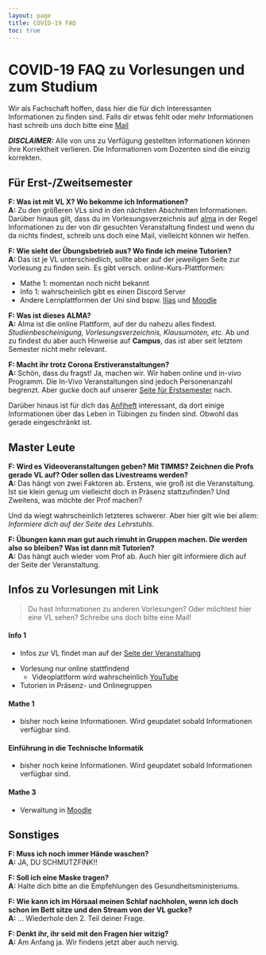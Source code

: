 ```yaml
---
layout: page
title: COVID-19 FAQ
toc: true
---
```


# COVID-19 FAQ zu Vorlesungen und zum Studium

Wir als Fachschaft hoffen, dass hier die für dich Interessanten Informationen zu finden sind. Falls dir etwas fehlt oder mehr Informationen hast schreib uns doch bitte eine [Mail](mailto:fsi@fsi.uni-tuebingen.de)

***DISCLAIMER:*** Alle von uns zu Verfügung gestellten Informationen können ihre Korrektheit verlieren. Die Informationen vom Dozenten sind die einzig korrekten.

## Für Erst-/Zweitsemester
**F: Was ist mit VL X? Wo bekomme ich Informationen?**  
**A:** Zu den größeren VLs sind in den nächsten Abschnitten Informationen. Darüber hinaus gilt, dass du im Vorlesungsverzeichnis auf [alma](https://alma.uni-tuebingen.de) in der Regel Informationen zu der von dir gesuchten Veranstaltung findest und wenn du da nichts findest, schreib uns doch eine Mail, vielleicht können wir helfen.

**F: Wie sieht der Übungsbetrieb aus? Wo finde ich meine Tutorien?**  
**A:** Das ist je VL unterschiedlich, sollte aber auf der jeweiligen Seite zur Vorlesung zu finden sein.
Es gibt versch. online-Kurs-Plattformen:
   * Mathe 1: momentan noch nicht bekannt <!--[Moodle](https://moodle.zdv.uni-tuebingen.de)-->
   * Info 1: wahrscheinlich gibt es einen Discord Server<!--[DB Forum](https://forum-db.informatik.uni-tuebingen.de/)-->
   * Andere Lernplattformen der Uni sind bspw. [Ilias](https://ovidius.uni-tuebingen.de) und [Moodle](https://moodle.zdv.uni-tuebingen.de)

**F: Was ist dieses ALMA?**  
**A:** Alma ist die online Plattform, auf der du nahezu alles findest. *Studienbescheinigung, Vorlesungsverzeichnis, Klausurnoten, etc.*
Ab und zu findest du aber auch Hinweise auf **Campus**, das ist aber seit letztem Semester nicht mehr relevant.

**F: Macht ihr trotz Corona Erstiveranstaltungen?**<br>
**A:** Schön, dass du fragst! Ja, machen wir. Wir haben online und in-vivo Programm. Die In-Vivo Veranstaltungen sind jedoch Personenanzahl begrenzt. Aber gucke doch auf unserer [Seite für Erstsemester](/anfiveranstaltungen) nach.

Darüber hinaus ist für dich das [Anfiheft](https://teri.fsi.uni-tuebingen.de/anfiheft/anfiheft-info.pdf) interessant, da dort einige Informationen über das Leben in Tübingen zu finden sind. Obwohl das gerade eingeschränkt ist.

## Master Leute
**F: Wird es Videoveranstaltungen geben? Mit TIMMS? Zeichnen die Profs gerade VL auf? Oder sollen das Livestreams werden?**  
**A:** Das hängt von zwei Faktoren ab. Erstens, wie groß ist die Veranstaltung. Ist sie klein genug um vielleicht doch in Präsenz stattzufinden? Und Zweitens, was möchte der Prof machen? 

Und da wiegt wahrscheinlich letzteres schwerer. Aber hier gilt wie bei allem: *Informiere dich auf der Seite des Lehrstuhls.*

**F: Übungen kann man gut auch rimuht in Gruppen machen. Die werden also so bleiben? Was ist dann mit Tutorien?**  
**A:** Das hängt auch wieder vom Prof ab. Auch hier gilt informiere dich auf der Seite der Veranstaltung.

## Infos zu Vorlesungen mit Link
> Du hast Informationen zu anderen Vorlesungen? Oder möchtest hier eine VL sehen? Schreibe uns doch bitte eine Mail!

#### Info 1
- Infos zur VL findet man auf der [Seite der Veranstaltung](https://db.inf.uni-tuebingen.de/teaching/Informatik1WS2020-2021.html)
<!--- [DB Forum](https://forum-db.informatik.uni-tuebingen.de/)-->
- Vorlesung nur online stattfindend
    - Videoplattform wird wahrscheinlich [YouTube](https://www.youtube.com/channel/UCDIJAkbAr53I4fggNsbzdrA)
- Tutorien in Präsenz- und Onlinegruppen

#### Mathe 1
- bisher noch keine Informationen. Wird geupdatet sobald Informationen verfügbar sind.

#### Einführung in die Technische Informatik
- bisher noch keine Informationen. Wird geupdatet sobald Informationen verfügbar sind.

#### Mathe 3
- Verwaltung in [Moodle](https://moodle.zdv.uni-tuebingen.de)

## Sonstiges

**F: Muss ich noch immer Hände waschen?**  
**A:** JA, DU SCHMUTZFINK!!

**F: Soll ich eine Maske tragen?**  
**A:** Halte dich bitte an die Empfehlungen des Gesundheitsministeriums.

**F: Wie kann ich im Hörsaal meinen Schlaf nachholen, wenn ich doch schon im Bett sitze und den Stream von der VL gucke?**  
**A:** ... Wiederhole den 2. Teil deiner Frage.

**F: Denkt ihr, ihr seid mit den Fragen hier witzig?**  
**A:** Am Anfang ja. Wir findens jetzt aber auch nervig.
